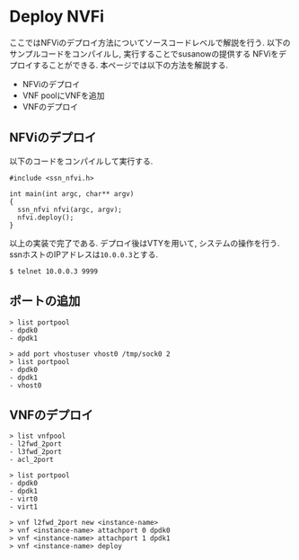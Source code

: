 
# Deploy NVFi

ここではNFViのデプロイ方法についてソースコードレベルで解説を行う.
以下のサンプルコードをコンパイルし, 実行することでsusanowの提供する
NFViをデプロイすることができる. 本ページでは以下の方法を解説する.

- NFViのデプロイ
- VNF poolにVNFを追加
- VNFのデプロイ

## NFViのデプロイ

以下のコードをコンパイルして実行する.

```
#include <ssn_nfvi.h>

int main(int argc, char** argv)
{
  ssn_nfvi nfvi(argc, argv);
  nfvi.deploy();
}
```

以上の実装で完了である. デプロイ後はVTYを用いて, システムの操作を行う.
ssnホストのIPアドレスは``10.0.0.3``とする.


```
$ telnet 10.0.0.3 9999
```

## ポートの追加

```
> list portpool
- dpdk0
- dpdk1

> add port vhostuser vhost0 /tmp/sock0 2
> list portpool
- dpdk0
- dpdk1
- vhost0
```

## VNFのデプロイ

```
> list vnfpool
- l2fwd_2port
- l3fwd_2port
- acl_2port

> list portpool
- dpdk0
- dpdk1
- virt0
- virt1

> vnf l2fwd_2port new <instance-name>
> vnf <instance-name> attachport 0 dpdk0
> vnf <instance-name> attachport 1 dpdk1
> vnf <instance-name> deploy
```


